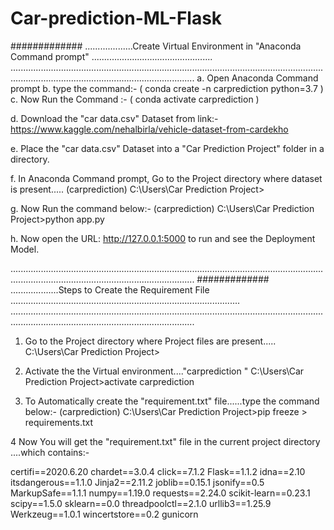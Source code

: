 # Car-prediction-ML-Flask

############# ...................Create Virtual Environment in "Anaconda Command prompt" ................................................
.....................................................................................................................................................................................................
a. Open Anaconda Command prompt
b. type the command:- ( conda create -n carprediction python=3.7 )
c. Now Run the Command :- ( conda activate carprediction )

d. Download the "car data.csv" Dataset from link:-
https://www.kaggle.com/nehalbirla/vehicle-dataset-from-cardekho

e. Place the "car data.csv" Dataset into a "Car Prediction Project" folder in a directory.

f. In Anaconda Command prompt, Go to the Project directory where dataset is present.....
  (carprediction) C:\Users\Car Prediction Project>

g. Now Run the command below:-
  (carprediction) C:\Users\Car Prediction Project>python app.py

h. Now open the URL: http://127.0.0.1:5000 to run and see the Deployment Model.

.....................................................................................................................................................................................................
############# ...................Steps to Create the Requirement File ...........................................................................................
.....................................................................................................................................................................................................

1.   Go to the Project directory where Project files are present.....
      C:\Users\Car Prediction Project>

2.  Activate the the Virtual environment...."carprediction "
     C:\Users\Car Prediction Project>activate carprediction 

3. To Automatically create the "requirement.txt" file......type the command below:-
   (carprediction) C:\Users\Car Prediction Project>pip freeze > requirements.txt

4 Now You will get the "requirement.txt" file in the current project directory ....which contains:-

certifi==2020.6.20
chardet==3.0.4
click==7.1.2
Flask==1.1.2
idna==2.10
itsdangerous==1.1.0
Jinja2==2.11.2
joblib==0.15.1
jsonify==0.5
MarkupSafe==1.1.1
numpy==1.19.0
requests==2.24.0
scikit-learn==0.23.1
scipy==1.5.0
sklearn==0.0
threadpoolctl==2.1.0
urllib3==1.25.9
Werkzeug==1.0.1
wincertstore==0.2
gunicorn

